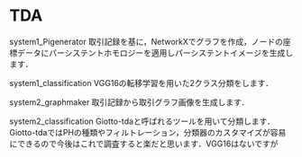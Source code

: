 # TDA

system1_Pigenerator
取引記録を基に，NetworkXでグラフを作成，ノードの座標データにパーシステントホモロジーを適用しパーシステントイメージを生成します．

system1_classification
VGG16の転移学習を用いた2クラス分類をします．

system2_graphmaker
取引記録から取引グラフ画像を生成します．

system2_classification
Giotto-tdaと呼ばれるツールを用いて分類します．Giotto-tdaではPHの種類やフィルトレーション，分類器のカスタマイズが容易にできるので今後はこれで調査すると楽だと思います．VGG16はないですが
